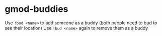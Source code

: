 # gmod-buddies

Use `!bud <name>` to add someone as a buddy (both people need to bud to see their location)
Use `!bud <name>` again to remove them as a buddy